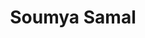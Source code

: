 ---
title: Soumya Samal
layout: fellow
university: xx
programming-languages: xx
description: xxxx
interests: xx
---